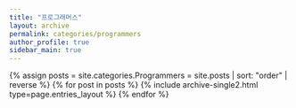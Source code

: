 ```yaml
---
title: "프로그래머스"
layout: archive
permalink: categories/programmers
author_profile: true
sidebar_main: true
---
```


{% assign posts = site.categories.Programmers = site.posts | sort: "order" | reverse %}
{% for post in posts %}
    {% include archive-single2.html type=page.entries_layout %}
{% endfor %}